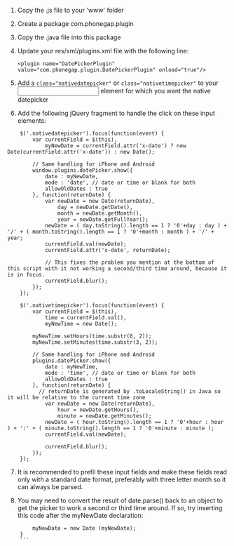1. Copy the .js file to your 'www' folder
2. Create a package com.phonegap.plugin
3. Copy the .java file into this package
4. Update your res/xml/plugins.xml file with the following line:

   `<plugin name="DatePickerPlugin" value="com.phonegap.plugin.DatePickerPlugin" onload="true"/>`

5. Add a `class="nativedatepicker"` or `class="nativetimepicker"` to your <input> element for which you want the native datepicker
6. Add the following jQuery fragment to handle the click on these input elements:

```
	$('.nativedatepicker').focus(function(event) {
        var currentField = $(this),
			myNewDate = currentField.attr('x-date') ? new Date(currentField.attr('x-date')) : new Date();

        // Same handling for iPhone and Android
        window.plugins.datePicker.show({
            date : myNewDate,
            mode : 'date', // date or time or blank for both
            allowOldDates : true
        }, function(returnDate) {
            var newDate = new Date(returnDate),
				day = newDate.getDate(),
				month = newDate.getMonth(),
				year = newDate.getFullYear();
            newDate = ( day.toString().length == 1 ? '0'+day : day ) + '/' + ( month.toString().length == 1 ? '0'+month : month ) + '/' + year;
            currentField.val(newDate);
            currentField.attr('x-date', returnDate);

            // This fixes the problem you mention at the bottom of this script with it not working a second/third time around, because it is in focus.
            currentField.blur();
        });
    });

    $('.nativetimepicker').focus(function(event) {
        var currentField = $(this),
			time = currentField.val(),
			myNewTime = new Date();

        myNewTime.setHours(time.substr(0, 2));
        myNewTime.setMinutes(time.substr(3, 2));

        // Same handling for iPhone and Android
        plugins.datePicker.show({
            date : myNewTime,
            mode : 'time', // date or time or blank for both
            allowOldDates : true
        }, function(returnDate) {
          // returnDate is generated by .toLocaleString() in Java so it will be relative to the current time zone
            var newDate = new Date(returnDate),
				hour = newDate.getHours(),
				minute = newDate.getMinutes();
            newDate = ( hour.toString().length == 1 ? '0'+hour : hour ) + ':' + ( minute.toString().length == 1 ? '0'+minute : minute );
            currentField.val(newDate);

            currentField.blur();
        });
    });
```

7. It is recommended to prefil these input fields and make these fields read only with a standard date format, preferably with three letter month so it can always be parsed.

8. You may need to convert the result of date.parse() back to an object to get the picker to work a second or third time around. If so, try inserting this code after the myNewDate declaration:

``` 	if(typeof myNewDate === "number"){
		myNewDate = new Date (myNewDate);
	}
	```